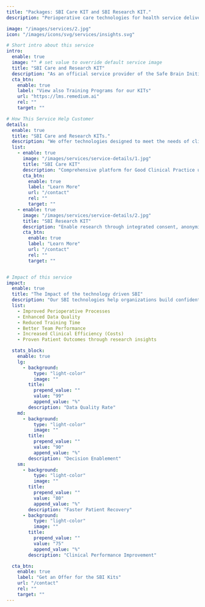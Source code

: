 ```yaml
---
title: "Packages: SBI Care KIT and SBI Research KIT."
description: "Perioperative care technologies for health service delivery and research organizations using the safe-brain-initiative methodology."

image: "/images/services/2.jpg"
icon: "/images/icons/svg/services/insights.svg"

# Short intro about this service
intro:
  enable: true
  image: "" # set value to override default service image
  title: "SBI Care and Research KIT"
  description: "As an official service provider of the Safe Brain Initiative (SBI), we combine technical expertise with medical know-how to drive meaningful change in perioperative anesthesia.​ Our solutions are specifically tailored to meet SBI requirements, offering a comprehensive framework for successfully implementing its principles in your hospital.​ This creates a solid foundation for sustainably improving anesthesia quality – evidence-based, digital, and practice-oriented."
  cta_btn:
    enable: true
    label: "View also Training Programs for our KITs"
    url: "https://lms.remedium.ai"
    rel: ""
    target: ""

# How This Service Help Customer
details:
  enable: true
  title: "SBI Care and Research KITs."
  description: "We offer technologies designed to meet the needs of clinical institutions and health care professionals for clinical care and research teams. Out SBI technology platform enables the smooth integration of SBI into the health care organization."
  list:
    - enable: true
      image: "/images/services/service-details/1.jpg"
      title: "SBI Care KIT"
      description: "Comprehensive platform for Good Clinical Practice using SBI in perioperative care."
      cta_btn:
        enable: true
        label: "Learn More"
        url: "/contact"
        rel: ""
        target: ""
    - enable: true
      image: "/images/services/service-details/2.jpg"
      title: "SBI Research KIT"
      description: "Enable research through integrated consent, anonymization and data storage technologies. Thereby fullfilling the needs for Real-World Data Research."
      cta_btn:
        enable: true
        label: "Learn More"
        url: "/contact"
        rel: ""
        target: ""


# Impact of this service
impact:
  enable: true
  title: "The Impact of the technology driven SBI"
  description: "Our SBI technologies help organizations build confidential clinical decision systems for care and research. We enable clinical teams to deliver better patient-centered results."
  list:
    - Improved Perioperative Processes
    - Enhanced Data Quality
    - Reduced Training Time
    - Better Team Performance
    - Increased Clinical Efficiency (Costs)
    - Proven Patient Outcomes through research insights

  stats_block:
    enable: true
    lg:
      - background:
          type: "light-color"
          image: ""
        title:
          prepend_value: ""
          value: "99"
          append_value: "%"
        description: "Data Quality Rate"
    md:
      - background:
          type: "light-color"
          image: ""
        title:
          prepend_value: ""
          value: "90"
          append_value: "%"
        description: "Decision Enablement"
    sm:
      - background:
          type: "light-color"
          image: ""
        title:
          prepend_value: ""
          value: "80"
          append_value: "%"
        description: "Faster Patient Recovery"
      - background:
          type: "light-color"
          image: ""
        title:
          prepend_value: ""
          value: "75"
          append_value: "%"
        description: "Clinical Performance Improvement"

  cta_btn:
    enable: true
    label: "Get an Offer for the SBI Kits"
    url: "/contact"
    rel: ""
    target: ""
---
```



<!-- ---
title: "SBI Certification"
description: "Official certification for Perioperative Business Intelligence"
pubDate: 2024-05-03
hero:
  title: "SBI Certification"
  subtitle: "Official certification for Perioperative Business Intelligence"
features:
  - title: "Expert Recognition"
    description: "Validate your expertise in perioperative business intelligence and analytics"
  - title: "Professional Development"
    description: "Enhance your skills and advance your career in healthcare analytics"
  - title: "Quality Assurance"
    description: "Demonstrate commitment to excellence in perioperative care management"
benefits:
  - title: "For Professionals"
    description: "Career advancement, professional recognition, enhanced skills, and better opportunities"
  - title: "For Organizations"
    description: "Improved analytics capabilities, better decision-making, enhanced reputation, and competitive advantage"
caseStudies:
  - title: "Certification Success"
    description: "Comprehensive certification program and success metrics"
    results:
      - "Week 1-2: Program overview and prerequisites"
      - "Week 3-4: Core competency training"
      - "Week 5-6: Advanced analytics skills"
      - "Week 7-8: Practical application"
      - "Week 9-12: Certification assessment"
faqs:
  - question: "What is SBI Certification?"
    answer: "SBI Certification recognizes expertise in perioperative business intelligence and analytics."
  - question: "Who is eligible for SBI Certification?"
    answer: "Healthcare professionals with experience in perioperative care, analytics, or quality improvement are eligible."
  - question: "What is the process for certification?"
    answer: "The process includes application, training, assessment, and final certification."
  - question: "What are the benefits of SBI Certification?"
    answer: "Certified professionals gain recognition, career advancement, and enhanced skills in perioperative analytics."
  - question: "How do I prepare for SBI Certification?"
    answer: "We provide preparatory materials, training sessions, and support to help you succeed."
  - question: "Is SBI Certification renewable?"
    answer: "Yes, certification is valid for a set period and can be renewed through continuing education and reassessment."
---

## Overview

Our SBI (Surgical Business Intelligence) Certification program validates expertise in perioperative business intelligence and analytics. This prestigious certification demonstrates your commitment to excellence in healthcare analytics and perioperative care management.

## Key Features

### Expert Recognition
- Industry-recognized certification
- Professional credibility
- Expert status validation
- Peer recognition
- Career advancement

### Professional Development
- Advanced analytics skills
- Business intelligence expertise
- Data-driven decision making
- Performance optimization
- Quality improvement

### Quality Assurance
- Best practice implementation
- Standardized processes
- Quality metrics
- Performance monitoring
- Continuous improvement

## Benefits

### For Professionals
- Career advancement opportunities
- Professional recognition
- Enhanced analytical skills
- Better job prospects
- Higher earning potential

### For Organizations
- Improved analytics capabilities
- Better decision-making
- Enhanced reputation
- Competitive advantage
- Quality improvement

## Certification Program

### Prerequisites
- Healthcare experience
- Basic analytics knowledge
- Clinical background
- Technical proficiency
- Professional commitment

### Core Competencies
1. Data Analysis
   - Statistical methods
   - Data interpretation
   - Trend analysis
   - Performance metrics

2. Business Intelligence
   - Dashboard development
   - Report generation
   - Data visualization
   - Insight extraction

3. Quality Management
   - Quality metrics
   - Performance indicators
   - Improvement strategies
   - Outcome measurement

## Certification Process

1. Application
   - Eligibility verification
   - Documentation submission
   - Program enrollment
   - Schedule planning

2. Training
   - Core curriculum
   - Practical exercises
   - Case studies
   - Skill development

3. Assessment
   - Knowledge evaluation
   - Practical demonstration
   - Case analysis
   - Final certification

## Get Started

Ready to become a certified SBI professional? Contact us today to:
1. Check your eligibility
2. Begin the application process
3. Start your certification journey
4. Advance your career  -->
